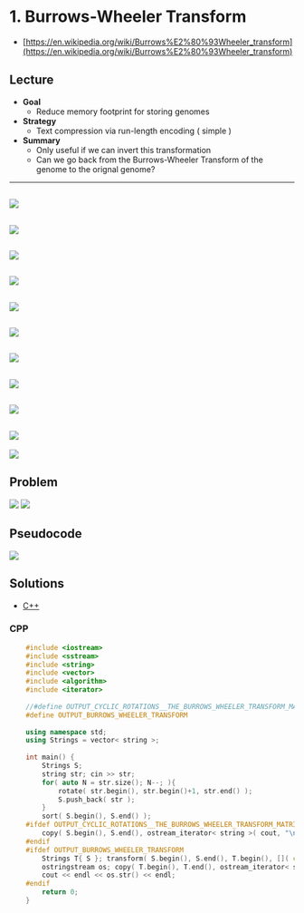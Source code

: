 # 1. Burrows-Wheeler Transform
* [https://en.wikipedia.org/wiki/Burrows%E2%80%93Wheeler_transform](https://en.wikipedia.org/wiki/Burrows%E2%80%93Wheeler_transform)

## Lecture
* **Goal**
    * Reduce memory footprint for storing genomes 
* **Strategy**
    * Text compression via run-length encoding ( simple )
* **Summary**
    * Only useful if we can invert this transformation
    * Can we go back from the Burrows-Wheeler Transform of the genome to the orignal genome?

---
![](docs/run_len_encoding.png)
---
![](docs/repeats.png)
---
![](docs/repeats_to_runs.png)
---
![](docs/cyclic_rot1.png)
---
![](docs/cyclic_rot2.png)
---
![](docs/cyclic_rot3.png)
---
![](docs/cyclic_rot4.png)
---
![](docs/cyclic_rot5.png)
---
![](docs/bwt_runs_example.png)
---
![](docs/quiz1.png)
---
![](docs/inversion.png)

## Problem
![](docs/1_bwt1.png)
![](docs/1_bwt2.png)

## Pseudocode
![](docs/pseudocode.png)

## Solutions
* [C++](#cpp)

### CPP
```cpp
    #include <iostream>
    #include <sstream>
    #include <string>
    #include <vector>
    #include <algorithm>
    #include <iterator>
    
    //#define OUTPUT_CYCLIC_ROTATIONS__THE_BURROWS_WHEELER_TRANSFORM_MATRIX
    #define OUTPUT_BURROWS_WHEELER_TRANSFORM
    
    using namespace std;
    using Strings = vector< string >;
    
    int main() {
        Strings S;
        string str; cin >> str;
        for( auto N = str.size(); N--; ){
            rotate( str.begin(), str.begin()+1, str.end() );
            S.push_back( str );
        }
        sort( S.begin(), S.end() );
    #ifdef OUTPUT_CYCLIC_ROTATIONS__THE_BURROWS_WHEELER_TRANSFORM_MATRIX
        copy( S.begin(), S.end(), ostream_iterator< string >( cout, "\n" ) );
    #endif
    #ifdef OUTPUT_BURROWS_WHEELER_TRANSFORM
        Strings T{ S }; transform( S.begin(), S.end(), T.begin(), []( const auto& str ){ return str.back(); });
        ostringstream os; copy( T.begin(), T.end(), ostream_iterator< string >( os, "" ) );
        cout << endl << os.str() << endl;
    #endif
        return 0;
    }
```
